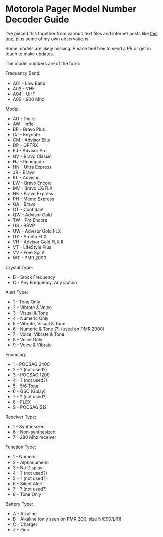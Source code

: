 Motorola Pager Model Number Decoder Guide
=========================================

I've pieced this together from various text files and internet posts like [this one](https://www.funkmeldesystem.de/threads/31195-Programmierproblem-Motorola-AdvisorAAA/page2), plus some of my own observations.

Some models are likely missing.  Please feel free to send a PR or get in touch to make updates.

The model numbers are of the form:

<Frequency Band><Model><Crystal Type><Alert Type><Encoding><Receiver Type><Function Type><Battery Type><Revision>

Frequency Band:
* A01 - Low Band
* A03 - VHF
* A04 - UHF
* A05 - 900 Mhz

Model:
* AU - Digitz
* AW - Inflo
* BP - Bravo Plus
* CJ - Keynote
* CM - Advisor Elite
* DP - OPTRX
* EJ - Advisor Pro
* GV - Bravo Classic
* HJ - Renegade
* HN - Ultra Express
* JR - Bravo
* KL - Advisor
* LW - Bravo Encore
* MV - Bravo LX/FLX
* NK - Bravo Express
* PH - Memo Express
* QA - Bravo
* QT - Confidant
* QW - Advisor Gold
* TW - Pro Encore
* US - RSVP
* UW - Advisor Gold FLX
* UY - Pronto FLX
* VH - Advisor Gold FLX II
* VT - LifeStyle Plus
* VV - Free Spirit
* WT - PMR 2000

Crystal Type:
* B - Stock Frequency
* C - Any Frequency, Any Option

Alert Type:
* 1 - Tone Only
* 2 - Vibrate & Voice
* 3 - Visual & Tone
* 4 - Numeric Only
* 5 - Vibrate, Visual & Tone
* 6 - Numeric & Tone (?) (used on PMR 2000)
* 7 - Voice, Vibrate & Tone
* 8 - Voice Only
* 9 - Voice & Vibrate

Encoding:
* 1 - POCSAG 2400
* 2 - ? (not used?)
* 3 - POCSAG 1200
* 4 - ? (not used?)
* 5 - 5/6 Tone
* 6 - GSC (Golay)
* 7 - ? (not used?)
* 8 - FLEX
* 9 - POCSAG 512

Receiver Type:
* 1 - Synthesized
* 6 - Non-synthesized
* 7 - 280 Mhz receiver


Function Type:
* 1 - Numeric
* 2 - Alphanumeric
* 3 - No Display
* 4 - ? (not used?)
* 5 - ? (not used?)
* 6 - Silent Alert
* 7 - ? (not used?)
* 8 - Tone Only


Battery Type:
* A - Alkaline
* B - Alkaline (only seen on PMR 200, size N/E90/LR1)
* C - Charger
* Z - Zinc

